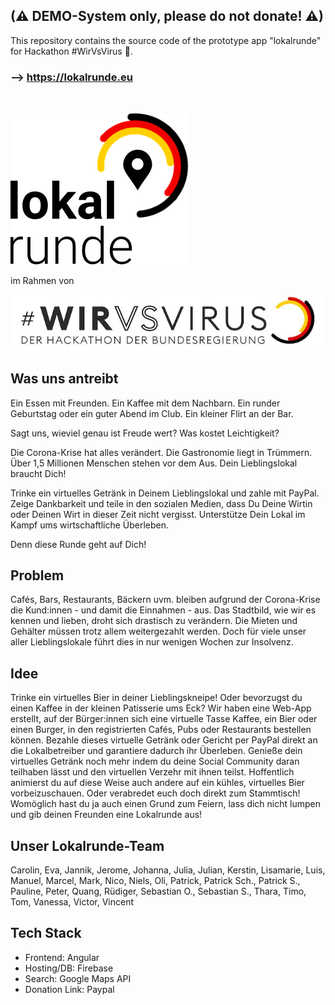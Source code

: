 ## (⚠ DEMO-System only, please do not donate! ⚠)

This repository contains the source code of the prototype app "lokalrunde" for Hackathon #WirVsVirus 🏁.

### --> https://lokalrunde.eu 

<br />

![image](app/src/assets/images/logo-splashscreen.png) 

im Rahmen von

![image](app/src/assets/images/wirvsvirus_logo.png)


## Was uns antreibt
Ein Essen mit Freunden. Ein Kaffee mit dem Nachbarn. Ein runder Geburtstag oder ein guter Abend im Club. 
Ein kleiner Flirt an der Bar.
 
Sagt uns, wieviel genau ist Freude wert? Was kostet Leichtigkeit? 
 
Die Corona-Krise hat alles verändert. Die Gastronomie liegt in Trümmern. Über 1,5 Millionen Menschen stehen vor dem Aus. 
Dein Lieblingslokal braucht Dich!
 
Trinke ein virtuelles Getränk in Deinem Lieblingslokal und zahle mit PayPal.
Zeige Dankbarkeit und teile in den sozialen Medien, dass Du Deine Wirtin oder Deinen Wirt in dieser Zeit nicht vergisst. Unterstütze Dein Lokal im Kampf ums wirtschaftliche Überleben.
 
Denn diese Runde geht auf Dich!

## Problem
Cafés, Bars, Restaurants, Bäckern uvm. bleiben aufgrund der Corona-Krise die Kund:innen - und damit die Einnahmen - aus. Das Stadtbild, wie wir es kennen und lieben, droht sich drastisch zu verändern. 
Die Mieten und Gehälter müssen trotz allem weitergezahlt werden. Doch für viele unser aller Lieblingslokale führt dies in nur wenigen Wochen zur Insolvenz.

## Idee
Trinke ein virtuelles Bier in deiner Lieblingskneipe! Oder bevorzugst du einen Kaffee in der kleinen Patisserie ums Eck?
Wir haben eine Web-App erstellt, auf der Bürger:innen sich eine virtuelle Tasse Kaffee, ein Bier oder einen Burger, in den registrierten Cafés, Pubs oder Restaurants bestellen können. 
Bezahle dieses virtuelle Getränk oder Gericht per PayPal direkt an die Lokalbetreiber und garantiere dadurch ihr Überleben.
Genieße dein virtuelles Getränk noch mehr indem du deine Social Community daran teilhaben lässt und den virtuellen Verzehr mit ihnen teilst.
Hoffentlich animierst du auf diese Weise auch andere auf ein kühles, virtuelles Bier vorbeizuschauen. Oder verabredet euch doch direkt zum Stammtisch! Womöglich hast du ja auch einen Grund zum Feiern, lass dich nicht lumpen und gib deinen Freunden eine Lokalrunde aus!

## Unser Lokalrunde-Team
Carolin, Eva, Jannik, Jerome, Johanna, Julia, Julian, Kerstin, Lisamarie, Luis, Manuel, Marcel, Mark, Nico, Niels, Oli, Patrick, Patrick Sch., Patrick S., Pauline, Peter, Quang, Rüdiger, Sebastian O., Sebastian S., Thara, Timo, Tom, Vanessa, Victor, Vincent 

## Tech Stack
- Frontend: Angular
- Hosting/DB: Firebase
- Search: Google Maps API
- Donation Link: Paypal
